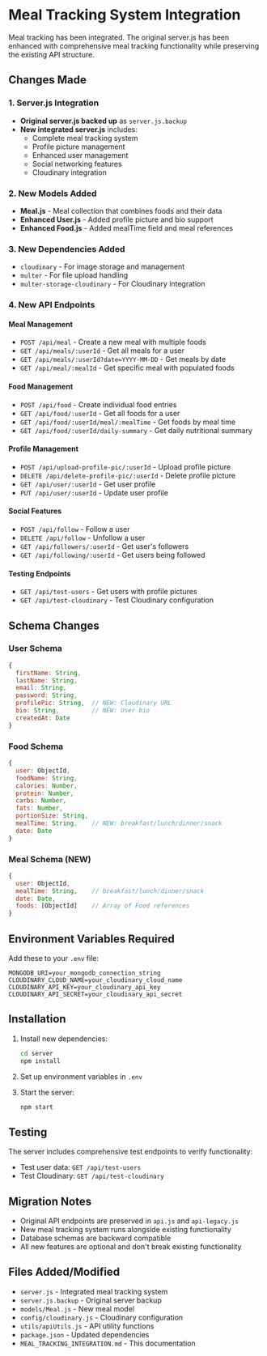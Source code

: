 # Meal Tracking System Integration
 Meal tracking has been integrated. The original server.js has been enhanced with comprehensive meal tracking functionality while preserving the existing API structure.

## Changes Made

### 1. Server.js Integration
- **Original server.js backed up** as `server.js.backup`
- **New integrated server.js** includes:
  - Complete meal tracking system
  - Profile picture management
  - Enhanced user management
  - Social networking features
  - Cloudinary integration

### 2. New Models Added
- **Meal.js** - Meal collection that combines foods and their data
- **Enhanced User.js** - Added profile picture and bio support
- **Enhanced Food.js** - Added mealTime field and meal references

### 3. New Dependencies Added
- `cloudinary` - For image storage and management
- `multer` - For file upload handling
- `multer-storage-cloudinary` - For Cloudinary integration

### 4. New API Endpoints

#### Meal Management
- `POST /api/meal` - Create a new meal with multiple foods
- `GET /api/meals/:userId` - Get all meals for a user
- `GET /api/meals/:userId?date=YYYY-MM-DD` - Get meals by date
- `GET /api/meal/:mealId` - Get specific meal with populated foods

#### Food Management
- `POST /api/food` - Create individual food entries
- `GET /api/food/:userId` - Get all foods for a user
- `GET /api/food/:userId/meal/:mealTime` - Get foods by meal time
- `GET /api/food/:userId/daily-summary` - Get daily nutritional summary

#### Profile Management
- `POST /api/upload-profile-pic/:userId` - Upload profile picture
- `DELETE /api/delete-profile-pic/:userId` - Delete profile picture
- `GET /api/user/:userId` - Get user profile
- `PUT /api/user/:userId` - Update user profile

#### Social Features
- `POST /api/follow` - Follow a user
- `DELETE /api/follow` - Unfollow a user
- `GET /api/followers/:userId` - Get user's followers
- `GET /api/following/:userId` - Get users being followed

#### Testing Endpoints
- `GET /api/test-users` - Get users with profile pictures
- `GET /api/test-cloudinary` - Test Cloudinary configuration

## Schema Changes

### User Schema
```javascript
{
  firstName: String,
  lastName: String,
  email: String,
  password: String,
  profilePic: String,  // NEW: Cloudinary URL
  bio: String,         // NEW: User bio
  createdAt: Date
}
```

### Food Schema
```javascript
{
  user: ObjectId,
  foodName: String,
  calories: Number,
  protein: Number,
  carbs: Number,
  fats: Number,
  portionSize: String,
  mealTime: String,    // NEW: breakfast/lunch/dinner/snack
  date: Date
}
```

### Meal Schema (NEW)
```javascript
{
  user: ObjectId,
  mealTime: String,    // breakfast/lunch/dinner/snack
  date: Date,
  foods: [ObjectId]    // Array of Food references
}
```

## Environment Variables Required
Add these to your `.env` file:
```
MONGODB_URI=your_mongodb_connection_string
CLOUDINARY_CLOUD_NAME=your_cloudinary_cloud_name
CLOUDINARY_API_KEY=your_cloudinary_api_key
CLOUDINARY_API_SECRET=your_cloudinary_api_secret
```

## Installation
1. Install new dependencies:
   ```bash
   cd server
   npm install
   ```

2. Set up environment variables in `.env`

3. Start the server:
   ```bash
   npm start
   ```

## Testing
The server includes comprehensive test endpoints to verify functionality:
- Test user data: `GET /api/test-users`
- Test Cloudinary: `GET /api/test-cloudinary`

## Migration Notes
- Original API endpoints are preserved in `api.js` and `api-legacy.js`
- New meal tracking system runs alongside existing functionality
- Database schemas are backward compatible
- All new features are optional and don't break existing functionality

## Files Added/Modified
- `server.js` - Integrated meal tracking system
- `server.js.backup` - Original server backup
- `models/Meal.js` - New meal model
- `config/cloudinary.js` - Cloudinary configuration
- `utils/apiUtils.js` - API utility functions
- `package.json` - Updated dependencies
- `MEAL_TRACKING_INTEGRATION.md` - This documentation 
